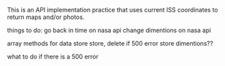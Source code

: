 This is an API implementation practice that uses current ISS coordinates to return maps and/or photos.




things to do:
  go back in time on nasa api
  change dimentions on nasa api

  array methods for data store
    store, delete if 500 error
    store dimentions??


 what to do if there is a 500 error

 